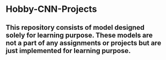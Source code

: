 # Hobby-CNN-Projects
## This repository consists of model designed solely for learning purpose. These models are not a part of any assignments or projects but are just implemented for learning purpose.
